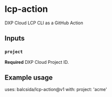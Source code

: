 # lcp-action
DXP Cloud LCP CLI as a GitHub Action

## Inputs

### `project`

**Required** DXP Cloud Project ID.

## Example usage

uses: balcsida/lcp-action@v1
with:
  project: 'acme'